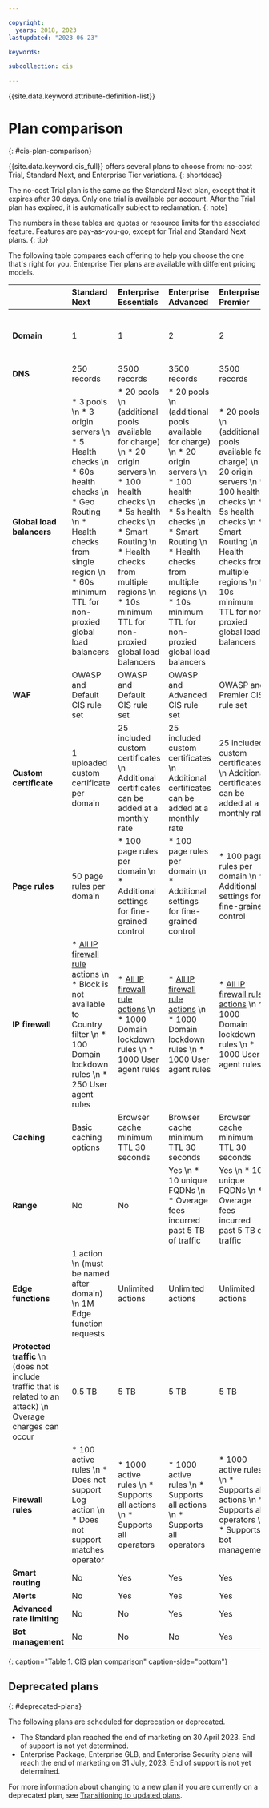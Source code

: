 ```yaml
---

copyright:
  years: 2018, 2023
lastupdated: "2023-06-23"

keywords:

subcollection: cis

---
```


{{site.data.keyword.attribute-definition-list}}

# Plan comparison
{: #cis-plan-comparison}

{{site.data.keyword.cis_full}} offers several plans to choose from: no-cost Trial, Standard Next, and Enterprise Tier variations.
{: shortdesc}

The no-cost Trial plan is the same as the Standard Next plan, except that it expires after 30 days. Only one trial is available per account. After the Trial plan has expired, it is automatically subject to reclamation.
{: note}

The numbers in these tables are quotas or resource limits for the associated feature. Features are pay-as-you-go, except for Trial and Standard Next plans.
{: tip}

The following table compares each offering to help you choose the one that's right for you. Enterprise Tier plans are available with different pricing models.

| |Standard Next|Enterprise Essentials|Enterprise Advanced|Enterprise Premier|Enterprise Usage|
| :------- | :------- | :--------- | :------------ | :--------- | :--------- |
|**Domain**|1|1|2|2|Up to 1000, but recommend no more than 20|
|**DNS**|250 records|3500 records|3500 records|3500 records|3500 records|
|**Global load balancers**|* 3 pools \n * 3 origin servers \n * 5 Health checks \n * 60s health checks \n * Geo Routing \n * Health checks from single region \n * 60s minimum TTL for non-proxied global load balancers |* 20 pools  \n (additional pools available for charge)  \n * 20 origin servers \n * 100 health checks \n * 5s health checks \n * Smart Routing \n * Health checks from multiple regions \n * 10s minimum TTL for non-proxied global load balancers |* 20 pools  \n (additional pools available for charge) \n * 20 origin servers \n  * 100 health checks \n * 5s health checks \n * Smart Routing \n * Health checks from multiple regions \n * 10s minimum TTL for non-proxied global load balancers|* 20 pools  \n (additional pools available for charge)  \n * 20 origin servers  \n * 100 health checks  \n * 5s health checks  \n * Smart Routing  \n * Health checks from multiple regions  \n * 10s minimum TTL for non-proxied global load balancers|* Up to 100 pools \n * 100 origin servers \n * Up to 100 health checks \n * 5s health checks \n * Smart Routing \n * Health checks from multiple regions \n * 10s minimum TTL for non-proxied global load balancers|
|**WAF**|OWASP and Default CIS rule set|OWASP and Default CIS rule set|OWASP and Advanced CIS rule set|OWASP and Premier CIS rule set|OWASP and Default CIS rule set|
|**Custom certificate**|1 uploaded custom certificate per domain|25 included custom certificates  \n Additional certificates can be added at a monthly rate|25 included custom certificates  \n Additional certificates can be added at a monthly rate|25 included custom certificates  \n Additional certificates can be added at a monthly rate|1 uploaded custom certificate per domain|
|**Page rules**|50 page rules per domain|* 100 page rules per domain \n * Additional settings for fine-grained control|* 100 page rules per domain \n * Additional settings for fine-grained control|* 100 page rules per domain \n * Additional settings for fine-grained control|* 100 page rules per domain \n * Additional settings for fine-grained control|
|**IP firewall**|* [All IP firewall rule actions](/docs/cis?topic=cis-actions) \n * Block is not available to Country filter \n * 100 Domain lockdown rules \n * 250 User agent rules|* [All IP firewall rule actions](/docs/cis?topic=cis-actions) \n * 1000 Domain lockdown rules \n * 1000 User agent rules|* [All IP firewall rule actions](/docs/cis?topic=cis-actions) \n * 1000 Domain lockdown rules \n * 1000 User agent rules|* [All IP firewall rule actions](/docs/cis?topic=cis-actions) \n * 1000 Domain lockdown rules \n * 1000 User agent rules|* [All IP firewall rule actions](/docs/cis?topic=cis-actions) \n * 1000 Domain lockdown rules \n * 1000 User agent rules|
|**Caching**|Basic caching options|Browser cache minimum TTL 30 seconds|Browser cache minimum TTL 30 seconds|Browser cache minimum TTL 30 seconds|Advanced caching options|
|**Range**|No|No|Yes \n * 10 unique FQDNs \n * Overage fees incurred past 5 TB of traffic|Yes \n * 10 unique FQDNs \n * Overage fees incurred past 5 TB of traffic|Yes \n * 10 unique FQDNs|
|**Edge functions**|1 action \n (must be named after domain) \n 1M Edge function requests|Unlimited actions|Unlimited actions|Unlimited actions|Unlimited actions|
|**Protected traffic**   \n (does not include traffic that is related to an attack)  \n Overage charges can occur|0.5 TB |5 TB|5 TB|5 TB |5 TB|
|**Firewall rules**|* 100 active rules \n * Does not support Log action \n * Does not support matches operator|* 1000 active rules \n * Supports all actions \n * Supports all operators|* 1000 active rules \n * Supports all actions \n * Supports all operators|* 1000 active rules \n * Supports all actions \n * Supports all operators  \n * Supports bot management|* 1000 active rules \n * Supports all actions \n * Supports all operators|
|**Smart routing**|No|Yes|Yes|Yes|Yes|
|**Alerts**|No|Yes|Yes|Yes|Yes|
|**Advanced rate limiting**|No|No|Yes|Yes|No|
|**Bot management**|No|No|No|Yes|No|
{: caption="Table 1. CIS plan comparison" caption-side="bottom"}

## Deprecated plans
{: #deprecated-plans}

The following plans are scheduled for deprecation or deprecated.

* The Standard plan reached the end of marketing on 30 April 2023. End of support is not yet determined.
* Enterprise Package, Enterprise GLB, and Enterprise Security plans will reach the end of marketing on 31 July, 2023. End of support is not yet determined.

For more information about changing to a new plan if you are currently on a deprecated plan, see [Transitioning to updated plans](/docs/cis?topic=cis-transition-plans).

